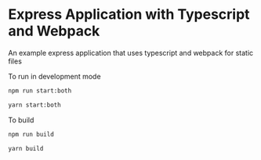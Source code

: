 # Express Application with Typescript and Webpack

An example express application that uses typescript and webpack for static files

To run in development mode

```bash
npm run start:both
```
```bash
yarn start:both
```

To build

```bash
npm run build
```
```bash
yarn build
```
